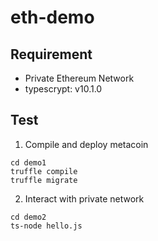 # eth-demo
## Requirement

* Private Ethereum Network
* typescrypt: v10.1.0

## Test
1. Compile and deploy metacoin
```
cd demo1
truffle compile
truffle migrate 
```

2. Interact with private network
```
cd demo2
ts-node hello.js
```
